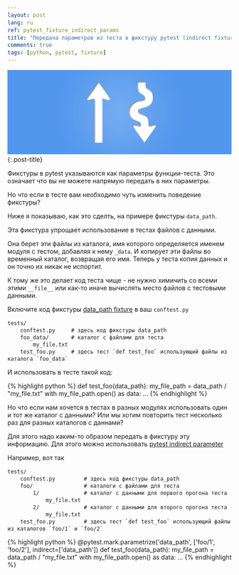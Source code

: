 ```yaml
---
layout: post
lang: ru
ref: pytest_fixture_indirect_params
title: "Передача параметров из теста в фикстуру pytest (indirect fixture params)"
comments: true
tags: [python, pytest, fixture]
---
```

![](/images/directindirect.png){:.post-title}

Фикстуры в pytest указываются как параметры функции-теста. Это означает что вы не можете
напрямую передать в них параметры.

Но что если в тесте вам необходимо чуть изменить поведение фикстуры?

Ниже я показываю, как это сделть, на примере фикстуры `data_path`.

Эта фикстура упрощает использование в тестах файлов с данными.

Она берет эти файлы из каталога, имя которого определяется именем модуля с тестом, добавляя к 
нему `_data`. И копирует эти файлы во временный каталог, возвращая его имя. Теперь у теста копия
данных и он точно их никак не испортит. 

К тому же это делает код теста чище - не нужно химичить со всеми этими `__file__` или
как-то иначе вычислять место файлов с тестовыми данными.

Включите код фикстуры [data_path fixture](https://gist.github.com/andgineer/a238cba69c88466024e1f854082e4188)
в ваш `conftest.py`

    tests/
        conftest.py     # здесь код фикстуры data_path
        foo_data/       # каталог с файлами для теста 
            my_file.txt
        test_foo.py     # здесь тест `def test_foo` использующий файлы из каталога `foo_data`

И использовать в тесте такой код:

{% highlight python %}
    def test_foo(data_path):
            my_file_path = data_path / "my_file.txt"
            with my_file_path.open() as data:
                ...
{% endhighlight %}
                
Но что если нам хочется в тестах в разных модулях использовать один и тот же каталог с данными?
Или мы хотим повторить тест несколько раз для разных каталогов с даннами?

Для этого надо каким-то образом передать в фикстуру эту информацию.
Для этого можно использовать 
[pytest indirect parameter](https://docs.pytest.org/en/latest/example/parametrize.html#apply-indirect-on-particular-arguments)

Например, вот так

    tests/
        conftest.py         # здесь код фикстуры data_path
        foo/                # каталоги с файлами для теста 
            1/              # каталог с данными для первого прогона теста
                my_file.txt
            2/              # каталог с данными для второго прогона теста
                my_file.txt
        test_foo.py         # здесь тест `def test_foo` использующий файлы из каталогов `foo/1` и `foo/2` 
        
{% highlight python %}
    @pytest.mark.parametrize('data_path', ['foo/1', 'foo/2'], indirect=['data_path'])
    def test_foo(data_path):
            my_file_path = data_path / "my_file.txt"
            with my_file_path.open() as data:
                ...
{% endhighlight %}


